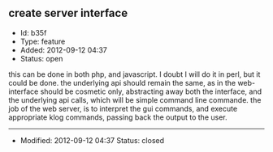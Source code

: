 ## create server interface
+ Id: b35f
+ Type: feature
+ Added: 2012-09-12 04:37
+ Status: open

this can be done in both php, and javascript. I doubt I will do it in perl, but it could be done. the underlying api should remain the same, as in the web-interface should be cosmetic only, abstracting away both the interface, and the underlying api calls, which will be simple command line commande. the job of the web server, is to interpret the gui commands, and execute appropriate klog commands, passing back the output to the user.


---
+ Modified: 2012-09-12 04:37
Status: closed
